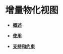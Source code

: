 # 增量物化视图<a name="ZH-CN_TOPIC_0295970206"></a>

-   **[概述](概述-0.md)**  

-   **[使用](使用-1.md)**  

-   **[支持和约束](支持和约束-1.md)**  


